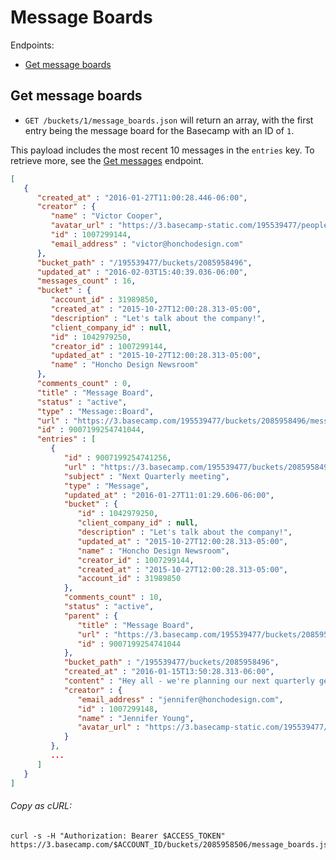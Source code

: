 Message Boards
==============

Endpoints:

- [Get message boards](#get-message-boards)

Get message boards
------------------

* `GET /buckets/1/message_boards.json` will return an array, with the first entry being the message board for the Basecamp with an ID of `1`.

This payload includes the most recent 10 messages in the `entries` key. To retrieve more, see the [Get messages][1] endpoint.

``` json
[
   {
      "created_at" : "2016-01-27T11:00:28.446-06:00",
      "creator" : {
         "name" : "Victor Cooper",
         "avatar_url" : "https://3.basecamp-static.com/195539477/people/BAhpBEgqCjw=--8266bb0507508f3d46050d57b65924d5e2a005f3/avatar-64-x4",
         "id" : 1007299144,
         "email_address" : "victor@honchodesign.com"
      },
      "bucket_path" : "/195539477/buckets/2085958496",
      "updated_at" : "2016-02-03T15:40:39.036-06:00",
      "messages_count" : 16,
      "bucket" : {
         "account_id" : 31989850,
         "created_at" : "2015-10-27T12:00:28.313-05:00",
         "description" : "Let's talk about the company!",
         "client_company_id" : null,
         "id" : 1042979250,
         "creator_id" : 1007299144,
         "updated_at" : "2015-10-27T12:00:28.313-05:00",
         "name" : "Honcho Design Newsroom"
      },
      "comments_count" : 0,
      "title" : "Message Board",
      "status" : "active",
      "type" : "Message::Board",
      "url" : "https://3.basecamp.com/195539477/buckets/2085958496/message_boards/9007199254741044",
      "id" : 9007199254741044,
      "entries" : [
         {
            "id" : 9007199254741256,
            "url" : "https://3.basecamp.com/195539477/buckets/2085958496/messages/9007199254741256",
            "subject" : "Next Quarterly meeting",
            "type" : "Message",
            "updated_at" : "2016-01-27T11:01:29.606-06:00",
            "bucket" : {
               "id" : 1042979250,
               "client_company_id" : null,
               "description" : "Let's talk about the company!",
               "updated_at" : "2015-10-27T12:00:28.313-05:00",
               "name" : "Honcho Design Newsroom",
               "creator_id" : 1007299144,
               "created_at" : "2015-10-27T12:00:28.313-05:00",
               "account_id" : 31989850
            },
            "comments_count" : 10,
            "status" : "active",
            "parent" : {
               "title" : "Message Board",
               "url" : "https://3.basecamp.com/195539477/buckets/2085958496/message_boards/9007199254741044",
               "id" : 9007199254741044
            },
            "bucket_path" : "/195539477/buckets/2085958496",
            "created_at" : "2016-01-15T13:50:28.313-06:00",
            "content" : "Hey all - we're planning our next quarterly get together.",
            "creator" : {
               "email_address" : "jennifer@honchodesign.com",
               "id" : 1007299148,
               "name" : "Jennifer Young",
               "avatar_url" : "https://3.basecamp-static.com/195539477/people/BAhpBEwqCjw=--6d75c96cdfed6528797fe38d7b07ed9b8cc630c8/avatar-64-x4"
            }
         },
         ...
      ]
   }
]
```

###### Copy as cURL:

``` shell
curl -s -H "Authorization: Bearer $ACCESS_TOKEN" https://3.basecamp.com/$ACCOUNT_ID/buckets/2085958506/message_boards.json
```


[1]: https://github.com/basecamp/bc3-api/blob/master/sections/messages.md#get-messages
